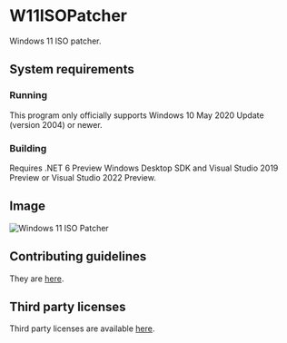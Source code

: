 # W11ISOPatcher
Windows 11 ISO patcher.

## System requirements
### Running
This program only officially supports Windows 10 May 2020 Update (version 2004) or newer.

### Building
Requires .NET 6 Preview Windows Desktop SDK and Visual Studio 2019 Preview or Visual Studio 2022 Preview.

## Image
![Windows 11 ISO Patcher](https://user-images.githubusercontent.com/29563098/131250432-d3e8fbe2-1653-4cfe-9439-e6804080c70b.png)

## Contributing guidelines
They are [here](/docs/contributingguidelines.md).

## Third party licenses
Third party licenses are available [here](/docs/thirdpartylicenses.md).
